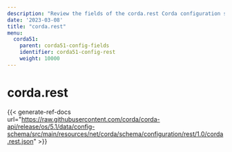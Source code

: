 ```yaml
---
description: "Review the fields of the corda.rest Corda configuration section."
date: '2023-03-08'
title: "corda.rest"
menu:
  corda51:
    parent: corda51-config-fields
    identifier: corda51-config-rest
    weight: 10000
---
```

# corda.rest

{{< generate-ref-docs url="https://raw.githubusercontent.com/corda/corda-api/release/os/5.1/data/config-schema/src/main/resources/net/corda/schema/configuration/rest/1.0/corda.rest.json" >}}

